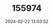 ---
title: "155974"
category: "Euglesa waldeni"
draft: false
date: 2024-02-22 13:03:52
languages:
  Norwegian: ["Fjellertemusling Pisidium"]
  Swedish: ["Nordlig ärtmussla"]
  English: ["Walden Peaclam"]
---